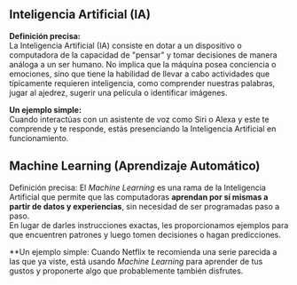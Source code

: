 ## Inteligencia Artificial (IA)

**Definición precisa:**  
La Inteligencia Artificial (IA) consiste en dotar a un dispositivo o computadora de la capacidad de "pensar" y tomar decisiones de manera análoga a un ser humano. No implica que la máquina posea conciencia o emociones, sino que tiene la habilidad de llevar a cabo actividades que típicamente requieren inteligencia, como comprender nuestras palabras, jugar al ajedrez, sugerir una película o identificar imágenes.

**Un ejemplo simple:**  
Cuando interactúas con un asistente de voz como Siri o Alexa y este te comprende y te responde, estás presenciando la Inteligencia Artificial en funcionamiento.
## Machine Learning (Aprendizaje Automático)

Definición precisa:
El *Machine Learning* es una rama de la Inteligencia Artificial que permite que las computadoras **aprendan por sí mismas a partir de datos y experiencias**, sin necesidad de ser programadas paso a paso.  
En lugar de darles instrucciones exactas, les proporcionamos ejemplos para que encuentren patrones y luego tomen decisiones o hagan predicciones.

**Un ejemplo simple:
Cuando Netflix te recomienda una serie parecida a las que ya viste, está usando *Machine Learning* para aprender de tus gustos y proponerte algo que probablemente también disfrutes.


